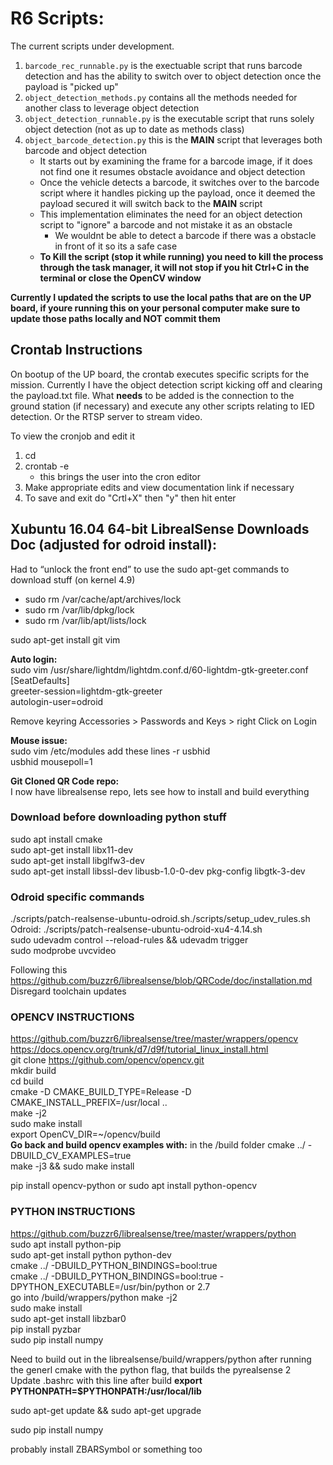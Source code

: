 # R6 Scripts:

The current scripts under development.
1. `barcode_rec_runnable.py` is the exectuable script that runs barcode detection and has the ability to switch over to object detection once the payload is "picked up"
2. `object_detection_methods.py` contains all the methods needed for another class to leverage object detection
3. `object_detection_runnable.py` is the executable script that runs solely object detection (not as up to date as methods class)
4. `object_barcode_detection.py` this is the **MAIN** script that leverages both barcode and object detection
    * It starts out by examining the frame for a barcode image, if it does not find one it resumes obstacle avoidance and object detection
    * Once the vehicle detects a barcode, it switches over to the barcode script where it handles picking up the payload, once it deemed the payload secured it will switch back to the **MAIN** script
    * This implementation eliminates the need for an object detection script to "ignore" a barcode and not mistake it as an obstacle
        * We wouldnt be able to detect a barcode if there was a obstacle in front of it so its a safe case
    * **To Kill the script (stop it while running) you need to kill the process through the task manager, it will not stop if you hit Ctrl+C in the terminal or close the OpenCV window**

**Currently I updated the scripts to use the local paths that are on the UP board, if youre running this on your personal computer make sure to update those paths locally and NOT commit them**

## Crontab Instructions

On bootup of the UP board, the crontab executes specific scripts for the mission.  Currently I have the object detection script kicking off and clearing the payload.txt file.  What **needs** to be added is the connection to the ground station (if necessary) and execute any other scripts relating to IED detection. Or the RTSP server to stream video.

To view the cronjob and edit it
1. cd
2. crontab -e
    *  this brings the user into the cron editor
3. Make appropriate edits and view documentation link if necessary
4. To save and exit do "Crtl+X" then "y" then hit enter

## Xubuntu 16.04 64-bit LibrealSense Downloads Doc (adjusted for odroid install):

Had to “unlock the front end” to use the sudo apt-get commands to download stuff (on kernel 4.9)
* sudo rm /var/cache/apt/archives/lock
* sudo rm /var/lib/dpkg/lock
* sudo rm /var/lib/apt/lists/lock

sudo apt-get install git vim

**Auto login:**<br>
sudo vim /usr/share/lightdm/lightdm.conf.d/60-lightdm-gtk-greeter.conf<br>
[SeatDefaults]<br>
greeter-session=lightdm-gtk-greeter<br>
autologin-user=odroid

Remove keyring Accessories > Passwords and Keys > right Click on Login

**Mouse issue:**</br>
sudo vim /etc/modules
add these lines
-r usbhid <br>
usbhid mousepoll=1

**Git Cloned QR Code repo:**<br>
I now have librealsense repo, lets see how to install and build everything


### Download before downloading python stuff
sudo apt install cmake<br>
sudo apt-get install libx11-dev<br>
sudo apt-get install libglfw3-dev<br>
sudo apt-get install libssl-dev libusb-1.0-0-dev pkg-config libgtk-3-dev 


### Odroid specific commands
./scripts/patch-realsense-ubuntu-odroid.sh./scripts/setup_udev_rules.sh<br>
Odroid: ./scripts/patch-realsense-ubuntu-odroid-xu4-4.14.sh<br>
sudo udevadm control --reload-rules && udevadm trigger<br>
sudo modprobe uvcvideo

Following this https://github.com/buzzr6/librealsense/blob/QRCode/doc/installation.md<br>
Disregard toolchain updates


### OPENCV INSTRUCTIONS
https://github.com/buzzr6/librealsense/tree/master/wrappers/opencv<br>
https://docs.opencv.org/trunk/d7/d9f/tutorial_linux_install.html<br>
git clone https://github.com/opencv/opencv.git<br>
mkdir build<br>
cd build<br>
cmake -D CMAKE_BUILD_TYPE=Release -D CMAKE_INSTALL_PREFIX=/usr/local ..<br>
make -j2<br>
sudo make install<br>
export OpenCV_DIR=~/opencv/build<br>
**Go back and build opencv examples with:** in the /build folder cmake ../ -DBUILD_CV_EXAMPLES=true<br> 
make -j3 && sudo make install

pip install opencv-python or sudo apt install python-opencv


### PYTHON INSTRUCTIONS
https://github.com/buzzr6/librealsense/tree/master/wrappers/python<br>
sudo apt install python-pip<br>
sudo apt-get install python python-dev<br>
cmake ../ -DBUILD_PYTHON_BINDINGS=bool:true<br>
cmake ../ -DBUILD_PYTHON_BINDINGS=bool:true -DPYTHON_EXECUTABLE=/usr/bin/python or 2.7<br>
go into /build/wrappers/python make -j2<br>
sudo make install<br>
sudo apt-get install libzbar0<br>
pip install pyzbar<br>
sudo pip install numpy

Need to build out in the librealsense/build/wrappers/python after running the generl cmake with the python flag, that builds the pyrealsense 2<br>
Update .bashrc with this line after build **export PYTHONPATH=$PYTHONPATH:/usr/local/lib**

sudo apt-get update && sudo apt-get upgrade

sudo pip install numpy

probably install ZBARSymbol or something too
